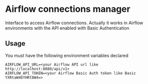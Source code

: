# Airflow connections manager

Interface to access Airflow connections. Actually it works in Airflow environments with the API enabled with Basic Authentication

## Usage

You must have the following environment variables declared
```
AIRFLOW_API_URL=<your Airflow API url like http://localhost:8080/api/v1>
AIRFLOW_API_TOKEN=<your Airflow Basic Auth token like Basic YXRtaW46YHRt8W4=>
```